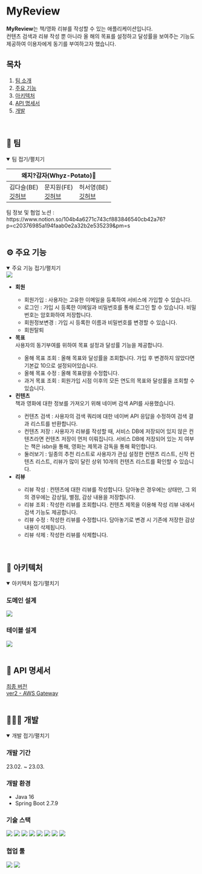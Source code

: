 # MyReview
<b>MyReview</b>는 책/영화 리뷰를 작성할 수 있는 애플리케이션입니다. <br/>
컨텐츠 검색과 리뷰 작성 뿐 아니라 올 해의 목표를 설정하고 달성률을 보여주는 기능도 제공하여 이용자에게 동기를 부여하고자 했습니다. 

## 목차
1. [팀 소개](#🥔-팀)
2. [주요 기능](#⚙︎-주요-기능)
3. [아키텍처](#🔧-아키텍처)
4. [API 명세서](#📜-API-명세서)
5. [개발](#👨🏻‍💻-개발)

<br/>

## 🥔 팀
<details open>
<summary>팀 접기/펼치기</summary>
<div markdown="1">
<table>
<thead>
  <tr>
    <th colspan="3">왜지?감자(Whyz-Potato)🥔</th>
  </tr>
</thead>
<tbody>
  <tr>
    <td>김다슬(BE)</br> <a href="https://github.com/Daseull">깃허브</a><br/> </td>
    <td>문지원(FE)</br> <a href="https://github.com/jeewonMoon">깃허브</a><br/> </td>
    <td>허서영(BE)</br> <a href="https://github.com/hs03130">깃허브</a><br/> </td>
  </tr>
</tbody>
</table>
팀 정보 및 협업 노션 : https://www.notion.so/104b4a6271c743cf883846540cb42a76?p=c20376985a194faab0e2a32b2e535239&pm=s
</div>
</details>
<br/>

## ⚙︎ 주요 기능
<details open>
<summary>주요 기능 접기/펼치기</summary>
<div markdown="1">
<img src="https://user-images.githubusercontent.com/59015764/227125837-a82f2a6e-442b-46a6-bf36-9e385d78f2d4.png">
<ul>
    <li><b>회원</b></li>
        <ul>
            <li> 회원가입 : 사용자는 고유한 이메일을 등록하여 서비스에 가입할 수 있습니다.</li>
            <li> 로그인 : 가입 시 등록한 이메일과 비밀번호를 통해 로그인 할 수 있습니다. 비밀번호는 암호화하여 저장합니다.</li>  
            <li> 회원정보변경 : 가입 시 등록한 이름과 비밀번호를 변경할 수 있습니다.</li>
            <li> 회원탈퇴</li>
        </ul>
    <li><b>목표</b></li>
        사용자의 동기부여를 위하여 목표 설정과 달성률 기능을 제공합니다. 
        <ul>
            <li> 올해 목표 조회 : 올해 목표와 달성률을 조회합니다. 가입 후 변경하지 않았다면 기본값 10으로 설정되어있습니다.</li>
            <li> 올해 목표 수정 : 올해 목표량을 수정합니다. </li>
            <li> 과거 목표 조회 : 회원가입 시점 이후의 모든 연도의 목표와 달성률을 조회할 수 있습니다. </li>
        </ul>
    <li><b>컨텐츠</b></li>
        책과 영화에 대한 정보를 가져오기 위해 네이버 검색 API를 사용했습니다.
        <ul>
            <li> 컨텐츠 검색 : 사용자의 검색 쿼리에 대한 네이버 API 응답을 수정하여 검색 결과 리스트를 반환합니다.</li>
            <li> 컨텐츠 저장 : 사용자가 리뷰를 작성할 때, 서비스 DB에 저장되어 있지 않은 컨텐츠라면 컨텐츠 저장이 먼저 이뤄집니다. 서비스 DB에 저장되어 있는 지 여부는 책은 isbn을 통해, 영화는 제목과 감독을 통해 확인합니다. </li>   
            <li> 둘러보기 : 일종의 추천 리스트로 사용자가 관심 설정한 컨텐츠 리스트, 신작 컨텐츠 리스트, 리뷰가 많이 달린 상위 10개의 컨텐츠 리스트를 확인할 수 있습니다. </li>
        </ul>
    <li><b>리뷰</b></li>
        <ul>
            <li> 리뷰 작성 : 컨텐츠에 대한 리뷰를 작성합니다. 담아놓은 경우에는 상태만, 그 외의 경우에는 감상일, 별점, 감상 내용을 저장합니다. 
            </li> 
            <li> 리뷰 조회 : 작성한 리뷰를 조회합니다. 컨텐츠 제목을 이용해 작성 리뷰 내에서 검색 기능도 제공합니다.</li>
            <li> 리뷰 수정 : 작성한 리뷰를 수정합니다. 담아놓기로 변경 시 기존에 저장한 감상 내용이 삭제됩니다. </li>
            <li> 리뷰 삭제 : 작성한 리뷰를 삭제합니다. </li>
        </ul>
</ul> 
</div>
</details>
<br/>

## 🔧 아키텍처
<details open>
<summary>아키텍처 접기/펼치기</summary>
<div markdown="1">
<h3>도메인 설계</h3>
<img src = "https://user-images.githubusercontent.com/59015764/227146380-3bb79ae2-e4f3-40eb-bccb-7dcb9f3c4f30.png">
<h3>테이블 설계</h3>
<img src = "https://user-images.githubusercontent.com/59015764/227146719-a758245a-a77f-4820-8f40-5e24e013ed73.png">
</div>
</details>
<br/>

## 📜 API 명세서
[최종 버전](https://www.notion.so/Rest-API-document-267c1ae481174b6e82cfe8baf7f5d1b8) <br/>
[ver2 - AWS Gateway](https://documenter.getpostman.com/view/19596204/2s93CPqBt3)<br/>
<br/>

## 👨🏻‍💻 개발
<details open>
<summary>개발 접기/펼치기</summary>
<div markdown="1">

<h3>개발 기간 </h3>
23.02. ~ 23.03.
<h3>개발 환경</h3>
<ul>
    <li> Java 16 </li>
    <li> Spring Boot 2.7.9 </li>
</ul>
<h3>기술 스택 </h3> 
<img src="https://img.shields.io/badge/java-007396?style=for-the-badge&logo=java&logoColor=white"> <img src="https://img.shields.io/badge/spring-6DB33F?style=for-the-badge&logo=spring&logoColor=white"> 
<img src="https://img.shields.io/badge/spring boot-6DB33F?style=for-the-badge&logo=spring boot&logoColor=white"> 
<img src="https://img.shields.io/badge/spring security-6DB33F?style=for-the-badge&logo=Spring Security&logoColor=white"> <img src="https://img.shields.io/badge/junit5-25A162?style=for-the-badge&logo=JUnit5&logoColor=white">  <img src="https://img.shields.io/badge/spring security-6DB33F?style=for-the-badge&logo=Spring Security&logoColor=white"> <img src="https://img.shields.io/badge/jpa-59666c?style=for-the-badge&logo=jpa&logoColor=white"> <img src="https://img.shields.io/badge/amazon api gateway-FF4F8B?style=for-the-badge&logo=Amazon API Gateway&logoColor=white"> 
<h3>협업 툴</h3>
<img src="https://img.shields.io/badge/git-F05032?style=for-the-badge&logo=git&logoColor=white"> <img src="https://img.shields.io/badge/notion-000000?style=for-the-badge&logo=Notion&logoColor=white">

</div>
</details>
<br/>


